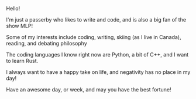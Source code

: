 Hello!

I'm just a passerby who likes to write and code, and is also a big fan of the show MLP!

Some of my interests include coding, writing, skiing (as I live in Canada), reading, and debating philosophy

The coding languages I know right now are Python, a bit of C++, and I want to learn Rust.

I always want to have a happy take on life, and negativity has no place in my day!

Have an awesome day, or week, and may you have the best fortune!
<!---
StoryCrafter-0/StoryCrafter-0 is a ✨ special ✨ repository because its `README.md` (this file) appears on your GitHub profile.
You can click the Preview link to take a look at your changes.
--->
